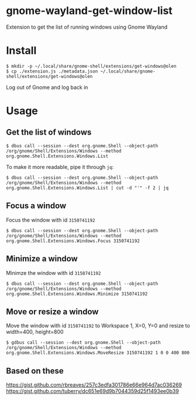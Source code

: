 # gnome-wayland-get-window-list
Extension to get the list of running windows using Gnome Wayland

# Install
```
$ mkdir -p ~/.local/share/gnome-shell/extensions/get-windows@olen
$ cp ./extension.js ./metadata.json ~/.local/share/gnome-shell/extensions/get-windows@olen
```

Log out of Gnome and log back in

# Usage

## Get the list of windows
```
$ dbus call --session --dest org.gnome.Shell --object-path /org/gnome/Shell/Extensions/Windows --method org.gnome.Shell.Extensions.Windows.List
```
To make it more readable, pipe it through `jq`:
```
$ dbus call --session --dest org.gnome.Shell --object-path /org/gnome/Shell/Extensions/Windows --method org.gnome.Shell.Extensions.Windows.List | cut -d "'" -f 2 | jq
```

## Focus a window
Focus the window with id `3150741192`
```
$ dbus call --session --dest org.gnome.Shell --object-path /org/gnome/Shell/Extensions/Windows --method org.gnome.Shell.Extensions.Windows.Focus 3150741192
```

## Minimize a window
Minimze the window with id `3150741192`
```
$ dbus call --session --dest org.gnome.Shell --object-path /org/gnome/Shell/Extensions/Windows --method org.gnome.Shell.Extensions.Windows.Minimize 3150741192
```



## Move or resize a window

Move the window with id `3150741192` to Workspace 1, X=0, Y=0 and resize to width=400, height=800

```
$ gdbus call --session --dest org.gnome.Shell --object-path /org/gnome/Shell/Extensions/Windows --method org.gnome.Shell.Extensions.Windows.MoveResize 3150741192 1 0 0 400 800
```



## Based on these

https://gist.github.com/rbreaves/257c3edfa301786e66e964d7ac036269
https://gist.github.com/tuberry/dc651e69d9b7044359d25f1493ee0b39
